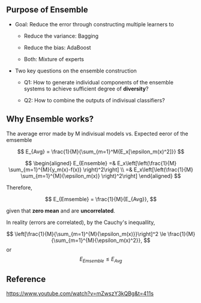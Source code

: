 ## Purpose of Ensemble

* Goal: Reduce the error through constructing multiple learners to

    * Reduce the variance: Bagging

    * Reduce the bias: AdaBoost

    * Both: Mixture of experts

* Two key questions on the ensemble construction

    * Q1: How to generate individual components of the ensemble systems to achieve sufficient degree of **diversity**?

    * Q2: How to combine the outputs of indivisual classifiers?

## Why Ensemble works?

The average error made by M indivisual models vs. Expected eeror of the emsemble

$$
E_{Avg} = \frac{1}{M}{\sum_{m=1}^M{E_x[\epsilon_m(x)^2]}}
$$

$$
\begin{aligned}
E_{Ensemble} =& E_x\left[\left(\frac{1}{M} \sum_{m=1}^{M}{y_m(x)-f(x)} \right)^2\right] \\
=& E_x\left[\left(\frac{1}{M} \sum_{m=1}^{M}{\epsilon_m(x)} \right)^2\right]
\end{aligned}
$$

Therefore,

$$
E_{Emsemble} = \frac{1}{M}{E_{Avg}},
$$

given that **zero mean** and are **uncorrelated**.

In reality (errors are correlated), by the Cauchy's inequallity,

$$
\left[\frac{1}{M}{\sum_{m=1}^{M}{\epsilon_m(x)}}\right]^2 \le \frac{1}{M}{\sum_{m=1}^{M}{\epsilon_m(x)^2}},
$$
or
$$
E_{Emsemble} \le E_{Avg}
$$


## Reference

https://www.youtube.com/watch?v=mZwszY3kQBg&t=411s